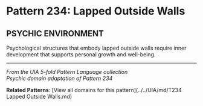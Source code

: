 # Pattern 234: Lapped Outside Walls

## PSYCHIC ENVIRONMENT

Psychological structures that embody lapped outside walls require inner development that supports personal growth and well-being.

---

*From the UIA 5-fold Pattern Language collection*  
*Psychic domain adaptation of Pattern 234*

**Related Patterns**: [View all domains for this pattern](../../UIA/md/T234 Lapped Outside Walls.md)